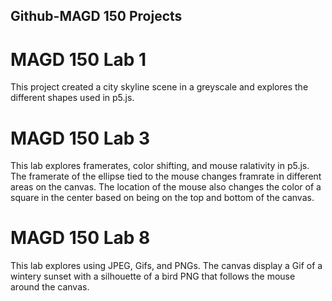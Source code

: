 ## Github-MAGD 150 Projects
# MAGD 150 Lab 1
This project created a city skyline scene in a greyscale and explores the different shapes used in p5.js.
# MAGD 150 Lab 3
This lab explores framerates, color shifting, and mouse ralativity in p5.js. The framerate of the ellipse tied to the mouse changes framrate in different areas on the canvas. The location of the mouse also changes the color of a square in the center based on being on the top and bottom of the canvas.
# MAGD 150 Lab 8
This lab explores using JPEG, Gifs, and PNGs. The canvas display a Gif of a wintery sunset with a silhouette of a bird PNG that follows the mouse around the canvas.
